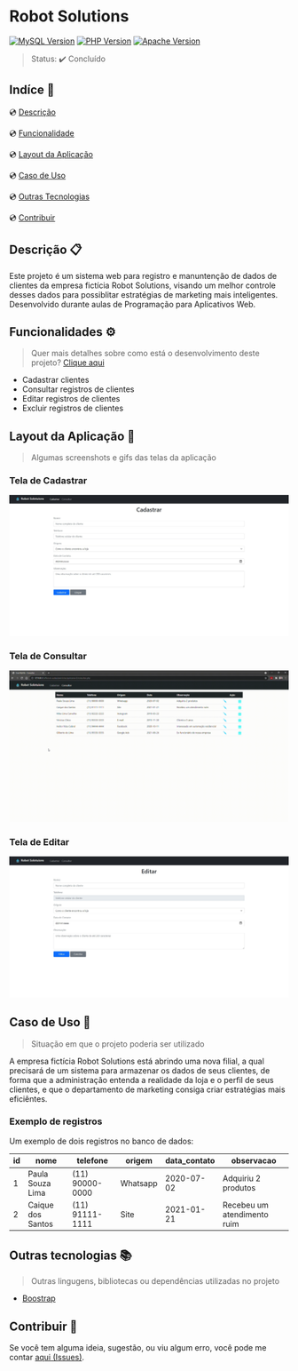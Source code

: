 # Robot Solutions

<!--Tecnologias Utilizadas e suas versões-->

[![MySQL Version][mysql-badge]][mysql-doc] [![PHP Version][php-badge]][php-doc] [![Apache Version][apache-badge]][apache-doc]

> Status: ✔️ Concluído

## Indíce :bookmark_tabs:

:cd: [Descrição](#descrição-clipboard) 

:cd: [Funcionalidade](#funcionalidades-gear)    

:cd: [Layout da Aplicação](#layout-da-aplicação-art) 

<!--:cd: [Instalção](#instalação-floppy_disk)-->

:cd: [Caso de Uso](#caso-de-uso-office) 

:cd: [Outras Tecnologias](#outras-tecnologias-books)

:cd: [Contribuir](#contribuir-gift) 

<!--:cd:[Licença](#licença-notebook_with_decorative_cover)-->

## Descrição :clipboard:

<p style="text-aling=justify">
Este projeto é um sistema web para registro e manuntenção de dados de clientes da empresa fictícia Robot Solutions, visando um melhor controle desses dados para possiblitar estratégias de marketing mais inteligentes. Desenvolvido durante aulas de Programação para Aplicativos Web.
</p>

## Funcionalidades :gear:
> Quer mais detalhes sobre como está o desenvolvimento deste projeto? [Clique aqui][tarefas]

- Cadastrar clientes
- Consultar registros de clientes
- Editar registros de clientes
- Excluir registros de clientes

## Layout da Aplicação :art:

<!--Layout ou link para o Deploy da aplicação-->

> Algumas screenshots e gifs das telas da aplicação

### Tela de Cadastrar

![Tela de Cadastrar][desktop-tela-cadastrar-img]

### Tela de Consultar

![Tela de Consultar][desktop-tela-consultar-gif]

### Tela de Editar

![Tela de Editar][desktop-tela-editar-img]

<!--## Intalação :floppy_disk:

<!--Indique o passo a passo para se instalar o projeto, como também os pré-requisitos para isso-->

<!--### Pré-requisitos

- [phpMyAdmin][phpmyadmin-download]

### Clone 
> Os comandos listados a seguir foram feitos pelo terminal do Windows

Verifique o endereço da pasta eds-www na _Dashboard_ do phpMyAdmin:

![Dashboard][phpmyadmin-dashboard]

Acesse a pasta eds-www pelo terminal:

```
cd "C:\Program Files (x86)\EasyPHP-Devserver-17\eds-www"
```

Clone o projeto pelo terminal:

```
git clone https://github.com/GustavoHerreroNunes/webLab
```

### Banco de Dados

Lorem ipsum...

Agora você pode utilizar e alterar o projeto em seu computador.-->

## Caso de Uso :office:

> Situação em que o projeto poderia ser utilizado

A empresa fictícia Robot Solutions está abrindo uma nova filial, a qual precisará de um sistema para armazenar os dados de seus clientes, de forma que a administração entenda a realidade da loja e o perfil de seus clientes, e que o departamento de marketing consiga criar estratégias mais eficiêntes.

### Exemplo de registros

Um exemplo de dois registros no banco de dados:

| id | nome              | telefone        | origem   | data_contato | observacao                  |
|----|-------------------|-----------------|----------|--------------|-----------------------------|
| 1  | Paula Souza Lima  | (11) 90000-0000 | Whatsapp | 2020-07-02   | Adquiriu 2 produtos         |
| 2  | Caique dos Santos | (11) 91111-1111 | Site     | 2021-01-21   | Recebeu um atendimento ruim |

## Outras tecnologias :books:
<!--Caso precisa, já que aparece nos Badges-->
> Outras lingugens, bibliotecas ou dependências utilizadas no projeto

- [Boostrap][boostrap-doc]

## Contribuir :gift:

Se você tem alguma ideia, sugestão, ou viu algum erro, você pode me contar [aqui (Issues)][issues].

<!--## Licença :notebook_with_decorative_cover:
<!--Pedir ajuda de alguém/ler sobre-->

<!--The [MIT License][] (MIT)-->

<!---Links utilizados no documento-->

[mysql-badge]: https://img.shields.io/static/v1?label=mysql&message=5.7.17&color=blue&style=for-the-badge&logo=MySQL
[mysql-doc]:https://dev.mysql.com/doc/refman/5.7/en/

[php-badge]:https://img.shields.io/static/v1?label=php&message=5.6.30&color=blueviolet&style=for-the-badge&logo=php
[php-doc]: https://www.php.net/docs.php

[apache-badge]: https://img.shields.io/static/v1?label=apache&message=2.4.25&color=red&style=for-the-badge&logo=Apache
[apache-doc]: https://httpd.apache.org/docs/2.4/pt-br/

[status-badge]: https://img.shields.io/static/v1?label=status&message=em%20projeto&color=success&style=for-the-badge

[tarefas]: https://github.com/GustavoHerreroNunes/robot_solutions/projects

[desktop-tela-cadastrar-img]: https://github.com/GustavoHerreroNunes/robot_solutions/blob/main/readme_src/img/Desktop-Tela_Cadastrar.jpg
[desktop-tela-consultar-gif]: https://github.com/GustavoHerreroNunes/robot_solutions/blob/main/readme_src/gif/Desktop-Tela_Consultar.gif
[desktop-tela-editar-img]: https://github.com/GustavoHerreroNunes/robot_solutions/blob/main/readme_src/img/Desktop-Tela_Editar.jpg

[phpmyadmin-download]: https://www.phpmyadmin.net/downloads/
[phpmyadmin-dashboard]: https://github.com/GustavoHerreroNunes/webLab/blob/main/assets/readme/phpmyadmin-dashboard

[boostrap-doc]: https://getbootstrap.com.br/

[issues]: https://github.com/GustavoHerreroNunes/webLab/issues
